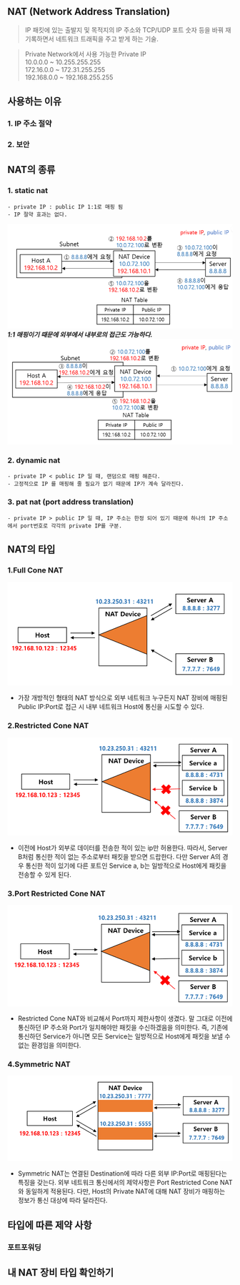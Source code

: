 ## NAT (Network Address Translation)
> IP 패킷에 있는 출발지 및 목적지의 IP 주소와 TCP/UDP 포트 숫자 등을 바꿔 재기록하면서 네트워크 트래픽을 주고 받게 하는 기술.

> Private Network에서 사용 가능한 Private IP  
10.0.0.0 ~ 10.255.255.255   
172.16.0.0 ~ 172.31.255.255   
192.168.0.0 ~ 192.168.255.255   

## 사용하는 이유   
### 1. IP 주소 절약
### 2. 보안


## NAT의 종류
### 1. static nat
    - private IP : public IP 1:1로 매핑 됨
    - IP 절약 효과는 없다.     
![Alt text](image/image-ant.png)
***1:1 매핑이기 때문에 외부에서 내부로의 접근도 가능하다.***
![Alt text](image/image-nat2.png)
    
### 2. dynamic nat
    - private IP < public IP 일 때, 랜덤으로 매핑 해준다.
    - 고정적으로 IP 를 매핑해 줄 필요가 없기 때문에 IP가 계속 달라진다.
### 3. pat nat (port address translation)
    - private IP > public IP 일 때, IP 주소는 한정 되어 있기 때문에 하나의 IP 주소에서 port번호로 각각의 private IP를 구분.

## NAT의 타입
### 1.Full Cone NAT
![Alt text](image/image-nat-3.png)
- 가장 개방적인 형태의 NAT 방식으로 외부 네트워크 누구든지 NAT 장비에 매핑된 Public IP:Port로 접근 시 내부 네트워크 Host에 통신을 시도할 수 있다.
### 2.Restricted Cone NAT
![Alt text](image/image-nat-1.png)
- 이전에 Host가 외부로 데이터를 전송한 적이 있는 ip만 허용한다. 따라서, Server B처럼 통신한 적이 없는 주소로부터 패킷을 받으면 드랍한다. 다만 Server A의 경우 통신한 적이 있기에 다른 포트인 Service a, b는 일방적으로 Host에게 패킷을 전송할 수 있게 된다.
### 3.Port Restricted Cone NAT
![Alt text](image/image-nat-2.png)
- Restricted Cone NAT와 비교해서 Port까지 제한사항이 생겼다. 말 그대로 이전에 통신하던 IP 주소와 Port가 일치해야만 패킷을 수신하겠음을 의미한다. 즉, 기존에 통신하던 Service가 아니면 모든 Service는 일방적으로 Host에게 패킷을 보낼 수 없는 환경임을 의미한다.
### 4.Symmetric NAT
![Alt text](image/image-nat-4.png)
- Symmetric NAT는 연결된 Destination에 따라 다른 외부 IP:Port로 매핑된다는 특징을 갖는다. 외부 네트워크 통신에서의 제약사항은 Port Restricted Cone NAT와 동일하게 적용된다. 다만, Host의 Private NAT에 대해 NAT 장비가 매핑하는 정보가 통신 대상에 따라 달라진다.

## 타입에 따른 제약 사항 
### 포트포워딩
## 내 NAT 장비 타입 확인하기 
